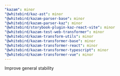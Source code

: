 ```yaml
---
"kazam": minor
"@whitebird/kaz-ast": minor
"@whitebird/kazam-parser-base": minor
"@whitebird/kazam-parser-kaz": minor
"@whitebird/storybook-plugin-kaz-react-vite": minor
"@whitebird/kazam-test-web-transformer": minor
"@whitebird/kazam-transform-utils": minor
"@whitebird/kazam-transformer-base": minor
"@whitebird/kazam-transformer-react": minor
"@whitebird/kazam-transformer-typescript": minor
"@whitebird/kazam-transformer-vue": minor
---
```


Improve general stability
